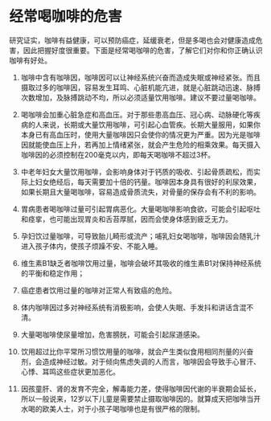 经常喝咖啡的危害
================

研究证实，咖啡有益健康，可以预防癌症，延缓衰老，但是多喝也会对健康造成危害，因此把握好度很重要。下面是经常喝咖啡的危害，了解它们对你和你正确认识咖啡有好处。


1. 咖啡中含有咖啡因，咖啡因可以让神经系统兴奋而造成失眠或神经紧张。而且摄取过多的咖啡因，容易发生耳鸣、心脏机能亢进，就是心脏跳动迅速、脉搏次数增加，及脉搏跳动不均，所以必须适量饮用咖啡。建议不要过量喝咖啡。

2. 喝咖啡会加重心脏急症和高血压。对于那些患高血压、冠心病、动脉硬化等疾病的人来说，长期或大量饮用咖啡，可引起心血管疾。长期大量服用，如果你本身已有高血压时，使用大量咖啡因只会使你的情况更为严重。因为光是咖啡因就能使血压上升，若再加上情绪紧张，就会产生危险的相乘效果。每天摄入咖啡因的必须控制在200毫克以内，即每天喝咖啡不超过3杯。

3. 中老年妇女大量饮用咖啡，会影响身体对于钙质的吸收、引起骨质疏松，而实际上妇女绝经后，每天需要加十倍的钙量。咖啡因本身具有很好的利尿效果，如果长期且大量喝咖啡，容易造成骨质流失，对骨量的保存会有不利的影响。

4. 胃病患者喝咖啡过量可引起胃病恶化。大量喝咖啡影响食欲，可能会引起呕吐和痉挛，也可能出现胃炎和舌苔厚腻，因而会使身体感到疲乏无力。 

5. 孕妇饮过量咖啡，可导致胎儿畸形或流产；哺乳妇女喝咖啡，咖啡因会随乳汁进入孩子体内，使孩子烦躁不安、不能入睡。

6. 维生素B1缺乏者咖啡饮用过量，咖啡会破坏其吸收的维生素B1对保持神经系统的平衡和稳定作用；

7. 癌症患者饮用过量的咖啡对正常人有致癌的危险。

8. 体内咖啡因过多对神经系统有消极影响，会使人失眠、手发抖和讲话含混不清。

9. 大量喝咖啡使尿量增加，危害膀胱，可能会引起尿道感染。 

10. 饮用超过比你平常所习惯饮用量的咖啡，就会产生类似食用相同剂量的兴奋剂，会造成神经过敏。对于倾向焦虑失调的人而言，咖啡因会导致手心冒汗、心悸、耳鸣这些症状更加恶化。

11. 因孩童肝、肾的发育不完全，解毒能力差，使得咖啡因代谢的半衰期会延长，所以一般说来，12岁以下儿童是需要禁止摄取咖啡因的。就算成天把咖啡当开水喝的欧美人士，对于小孩子喝咖啡也是有很严格的限制。 
